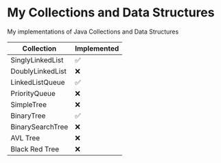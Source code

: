 # My Collections and Data Structures

My implementations of Java Collections and Data Structures

| Collection       | Implemented        |
|------------------|--------------------|
| SinglyLinkedList | :white_check_mark: |
| DoublyLinkedList | :x:                |
| LinkedListQueue  | :white_check_mark: |
| PriorityQueue    | :x:                |
| SimpleTree       | :x:                |
| BinaryTree       | :white_check_mark: |
| BinarySearchTree | :x:                |
| AVL Tree         | :x:                |
| Black Red Tree   | :x:                |

